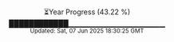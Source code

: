 <p align="center">
⏳Year Progress (43.22 %) <br>
████████████▁▁▁▁▁▁▁▁▁▁▁▁▁▁▁▁▁▁ <br>
<sub>Updated: Sat, 07 Jun 2025 18:30:25 GMT</sub>
</p>

